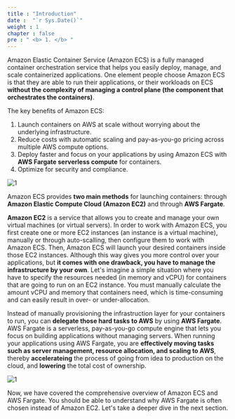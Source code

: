 ```yaml
---
title : "Introduction"
date :  "`r Sys.Date()`" 
weight : 1 
chapter : false
pre : " <b> 1. </b> "
---
```


Amazon Elastic Container Service (Amazon ECS) is a fully managed container orchestration service that helps you easily deploy, manage, and scale containerized applications. One element people choose Amazon ECS is that they are able to run their applications, or their workloads on ECS **without the complexity of managing a control plane (the component that orchestrates the containers)**.

The key benefits of Amazon ECS:

1. Launch containers on AWS at scale without worrying about the underlying infrastructure.
2. Reduce costs with automatic scaling and pay-as-you-go pricing across multiple AWS compute options.
3. Deploy faster and focus on your applications by using Amazon ECS with **AWS Fargate serverless compute** for containers.
4. Optimize for security and compliance.

![1](/images/1-Introduction/1.svg?width=40pc)

Amazon ECS provides **two main methods** for launching containers: through **Amazon Elastic Compute Cloud (Amazon EC2)** and through **AWS Fargate**.

**Amazon EC2** is a service that allows you to create and manage your own virtual machines (or virtual servers). In order to work with Amazon ECS, you first create one or more EC2 instances (an instance is a virtual machine), manually or through auto-scalling, then configure them to work with Amazon ECS. Then, Amazon ECS will launch your desired containers inside those EC2 instances. Although this way gives you more control over your applications, but **it comes with one drawback, you have to manage the infrastructure by your own**. Let's imagine a simple situation where you have to specify the resources needed (in memory and vCPU) for containers that are going to run on an EC2 instance. You must manually calculate the amount vCPU and memory that containers need, which is time-consuming and can easily result in over- or under-allocation.

Instead of manually provisioning the infrastruction layer for your containers to run, you can **delegate those hard tasks to AWS** by using **AWS Fargate**. AWS Fargate is a serverless, pay-as-you-go compute engine that lets you focus on building applications without managing servers. When running your applications using AWS Fargate, you are **effectively moving tasks such as server management, resource allocation, and scaling to AWS**, thereby **accelerateing** the process of going from idea to production on the cloud, and **lowering** the total cost of ownership.

![1](/images/1-Introduction/2.svg?width=40pc)

Now, we have covered the comprehensive overview of Amazon ECS and AWS Fargate. You should be able to understand why AWS Fargate is often chosen instead of Amazon EC2. Let's take a deeper dive in the next section.